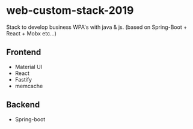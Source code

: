 # web-custom-stack-2019
Stack to develop business WPA's with java & js.
(based on Spring-Boot + React + Mobx etc...)


## Frontend

* Material UI
* React 
* Fastify
* memcache

## Backend
* Spring-boot
